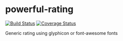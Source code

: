 # powerful-rating

[![Build Status](https://travis-ci.org/AlexTeixeira/powerful-rating.svg?branch=master)](https://travis-ci.org/AlexTeixeira/powerful-rating)
[![Coverage Status](https://coveralls.io/repos/github/AlexTeixeira/powerful-rating/badge.svg?branch=master)](https://coveralls.io/github/AlexTeixeira/powerful-rating?branch=master)

Generic rating using glyphicon or font-awesome fonts
